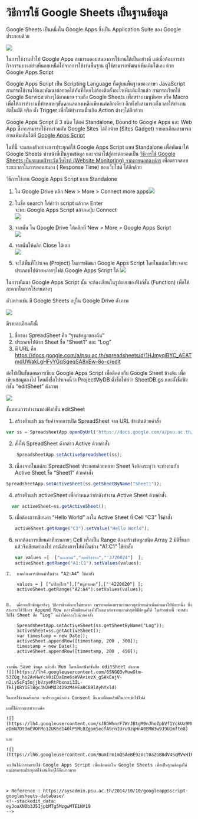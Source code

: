 
วิธีการใช้ Google Sheets เป็นฐานข้อมูล
==

Google Sheets เป็นหนึ่งใน Google Apps ซึ่งเป็น Application Suite ของ Google ประกอบด้วย

![](https://lh3.googleusercontent.com/LCvRPOqvEDw0cB-CGm1onZ78Eov-T0TQKyi2MtfYynf0S0__Mh-IvD-kncuy1Dcdria19YL6kXikF6-9gbpcJP0fsd0zgLLy3VVXISlUyfs5XtcRUQBMtp8K5OPMXGcQ)

ในการใช้งานทั่วไป Google Apps สามารถตอบสนองการใช้งานได้เป็นอย่างดี แต่เมื่อต้องการทำกิจกรรมบางอย่างที่นอกเหนือไปจากการใช้งานพื้นฐาน ผู้ใช้สามารถพัฒนาเพิ่มเติมได้เอง ด้วย Google Apps Script

Google Apps Script เป็น Scripting Language ที่อยู่บนพื้นฐานของภาษา JavaScript สามารถใช้งานได้และพัฒนาต่อยอดได้ทันทีโดยไม่ต้องติดตั้งอะไรเพิ่มเติมอีกแล้ว สามารถเรียกใช้ Google Service ต่างๆได้มากมาย รวมถึง Google Sheets เพื่อสร้าง เมนูพิเศษ หรือ Macro เพื่อให้การทำงานที่ทำหลายๆขั้นตอนลดลงเหลือเพียงแค่คลิกเดียว อีกทั้งยังสามารถตั้งเวลาให้ทำงานอัตโนมัติ หรือ ตั้ง Trigger เพื่อให้ทำงานเมื่อเกิด Action ต่างๆได้อีกด้วย

Google Apps Script มี 3 ชนิด ได้แค่ Standalone, Bound to Google Apps และ Web App ซึ่งจะสามารถใช้งานร่วมกับ Google Sites ได้อีกด้วย (Sites Gadget) รายละเอียดสามารถอ่านเพิ่มเติมได้ที่  [Google Apps Script](https://developers.google.com/apps-script/)

ในที่นี้ จะแสดงตัวอย่างการประยุกต์ใช้ Google Apps Script แบบ Standalone เพื่อพัฒนาให้ Google Sheets ทำหน้าที่เป็นฐานข้อมูล และจะนำไปสู่การต่อยอดเป็น  [วิธีการใช้ Google Sheets เป็นระบบเฝ้าระวังเว็บไซต์ (Website Monitoring) จากภายนอกองค์กร](https://docs.google.com/a/psu.ac.th/document/d/1n2t9nYVcVUo2E9RtSfG4d15K98v2LSOfck2vzMhf3eQ/edit) เพื่อตรวจสอบระยะเวลาในการตอบสนอง ( Response Time) ของเว็บไซต์ ได้อีกด้วย

วิธีการใช้งาน Google Apps Script แบบ Standalone

1.  ใน Google Drive คลิก New > More > Connect more apps![](https://lh5.googleusercontent.com/ijiAGDa3aTwHGcRLyp5AA1bJYEfHXVUoKRF0PNKC0NKK1cokxckdUWYZXLopq0aXbIwHOLBl_KtIjzLMRndnHSE5UqboCuoVTRYD7gVaoZ6HIPN1FEwEGNORM02od9MT)

2.  ในชื่อ search ใส่คำว่า script แล้วกด Enter  
    จะพบ Google Apps Script แล้วกดปุ่ม Connect  
    ![](https://lh4.googleusercontent.com/c_xYkFC_o2Kpx7SzNlLg7BUfaEmbi7Ew7PnoPW0eQH37LCCbLewiprLtJbCiGzkfn3O5N6BGlSnEJk-b1WbxK87osqPbVAq7Ds64BeFfuqyeapkxfoJT-EXqWdNWyn6L)
3.  จากนั้น ใน Google Drive ให้คลิกที่ New > More > Google Apps Script  
    ![](https://lh4.googleusercontent.com/JLYpWjT0EgVRwDdb7YPTZGQrrtOpYk6WXHZYNoqeaf-MuOeopUFQLB72Us-km_WgHNojhPz3fuovNPzYUgBnZL3g2smmJtW8t3GocYTmoMs1lrjQ536cUl6uzW40fPfD)
4.  จากนั้นให้คลิก Close ได้เลย  
    ![](https://lh4.googleusercontent.com/TZSU87NzgN8jL2jRi4_9uDjB3gNMCZVn7AKSoutnqdNoWZDX_gXU1TjznKBJ92JQa88MC6f2UUiIBXTUbNMJ17Kjl788mZyyj_F-ZsznruEDho5rasCFxlOFwKDumHT5)
5.  จะได้พื้นที่โปรเจค (Project) ในการพัฒนา Google Apps Script โดยในแต่ละโปรเจคจะประกอบไปด้วยหลายๆไฟล์ Google Apps Script ได้  ![](https://lh3.googleusercontent.com/DAFIMfoNrfMoj7e_yPN2C2xP91IiCCmibucL1fNdz9y7LnhKqJaAKceAWAi7xFv0Lmw4lUSBqmO76AHH-T-lvZxxGl3TiBZ-7uJLfciczJGb1cAD-aHbWlXffAlRqGxi)

ในการพัฒนา Google Apps Script นั้น จะต้องเขียนในรูปแบบของฟังก์ชั่น (Function) เพื่อให้สะดวกในการใช้งานต่างๆ

ตัวอย่างเช่น มี Google Sheets อยู่ใน Google Drive ดังภาพ

![](https://lh5.googleusercontent.com/5iGLojQ-rKwex49cypFU17st8qcrYeQeRnzzIIHKfjKwBmKksVbLd2v3oXO5TTrd32sHYiVsaOW6tfbXelvbtNai216-JWR50I3GyyhCFjPbnTAecPTVQ9Hy6uKiZJgr)

มีรายละเอียดดังนี้

1.  ชื่อของ SpreadSheet คือ “ฐานข้อมูลของฉัน”
2.  ประกอบไปด้วย Sheet ชื่อ “Sheet1” และ “Log”
3.  มี URL คือ  
    https://docs.google.com/a/psu.ac.th/spreadsheets/d/1HJmyqiBYC_AEATmdUWakLgHFyYGqSqeqSA8xEw-8o-c/edit

ต่อไปเป็นขั้นตอนการเขียน Google Apps Script เพื่อติดต่อกับ Google Sheet ข้างต้น เพื่อเขียนข้อมูลลงไป โดยตั้งชื่อโปรเจคนี้ว่า ProjectMyDB ตั้งชื่อไฟล์ว่า SheetDB.gs และตั้งชื่อฟังก์ชั่น “editSheet” ดังภาพ

![](https://lh3.googleusercontent.com/ntjmnBA8f-yJMTlUq8_4J7__Mm3SejHfn5Mu-47UegL3Fz8OeVf6htOzrK4uAoQtntBIQXHt_dXj2iJV8JSVZt9SyOQea_hh80UyoG175-rsYNsZX5FnElUk-0ObCej5)

ขั้นตอนการทำงานของฟังก์ชั่น editSheet

1.  สร้างตัวแปร ss รับค่าจากการเปิด SpreadSheet จาก URL ข้างต้นด้วยคำสั่ง
```js
var ss = SpreadsheetApp.openByUrl('https://docs.google.com/a/psu.ac.th/spreadsheets/d/1HJmyqiBYC_AEATmdUWakLgHFyYGqSqeqSA8xEw-8o-c/edit');
```

2.  สั่งให้ SpreadSheet ดังกล่าว Active ด้วยคำสั่ง
```js   
    SpreadsheetApp.setActiveSpreadsheet(ss);
  ```  

3.  เนื่องจากในแต่ละ SpreadSheet ประกอบด้วยหลาย Sheet จึงต้องระบุว่า จะทำงานกับ Active Sheet ชื่อ “Sheet1” ด้วยคำสั่ง
  ```js
SpreadsheetApp.setActiveSheet(ss.getSheetByName("Sheet1"));
 ```  

4.  สร้างตัวแปร activeSheet เพื่อกำหนดว่ากำลังทำงาน Active Sheet ด้วยคำสั่ง
  ```js  
    var activeSheet=ss.getActiveSheet();
   ``` 

5.  เมื่อต้องการเขียนค่า “Hello World” ลงใน Active Sheet ที่ Cell “C3” ใช้คำสั่ง
    ```js
    activeSheet.getRange("C3").setValue("Hello World");
    ```

6.  หากต้องการเขียนค่าทีละหลายๆ Cell หรือเป็น Range ต้องสร้างข้อมูลชนิด Array 2 มิติขึ้นมา แล้วจึงเขียนค่าลงไป กรณีต้องการใส่ค่าในช่วง “A1:C1” ใช้คำสั่ง
    ```js
    var values =[  ["คณกรณ์","หอศิริธรรม","'3720024"]  ];
    activeSheet.getRange("A1:C1").setValues(values);
    
```
7.  หากต้องการเขียนค่าในช่วง “A2:A4” ใช้คำสั่ง
    
    values = [ ["เกรียงไกร"],["หนูทองคำ"],["'4220020"] ];
    activeSheet.getRange("A2:A4").setValues(values);
    

8.  เมื่อจะเก็บข้อมูลจริงๆ วิธีการข้างต้นจะไม่สะดวก เพราะจะต้องทราบว่าแถวสุดท้ายแล้วเพิ่มค่าแถวไปทีละหนึ่ง ซึ่งสามารถใช้วิธีการ Append Row กล่าวคือเขียนค่าลงไปในแถวถัดจากแถวล่าสุดที่มีข้อมูลได้ ในตัวอย่างนี้ จะสลับไปใช้ Sheet ชื่อ “Log” แล้วใส่ค่าลงไปด้วยคำสั่ง
    
    SpreadsheetApp.setActiveSheet(ss.getSheetByName("Log"));
    activeSheet=ss.getActiveSheet();
    var timestamp = new Date();
    activeSheet.appendRow([timestamp, 200 , 300]);
    timestamp = new Date();
    activeSheet.appendRow([timestamp, 200 , 456]);
    

จากนั้น Save ข้อมูล แล้วสั่ง Run โดยเลือกฟังก์ชั่นชื่อ editSheet ดังภาพ  
![](https://lh4.googleusercontent.com/6SNGQ3vMuwGtm-53ZQq_hs2AvHwYcV0iEDaEme6sWVAviezX_gSAkEajV-n2Lv5cFq5mjjbVzyeRtPbxnxi3IL-TkljKRY1ElBgc3N2HMd3429zM4HEa8C89lAyhYxld)

ในการใช้งานครั้งแรก จะปรากฏหน้าต่าง Consent ขึ้นมาเพื่อขอสิทธิ์ในการเข้าใช้ไฟล์

ผลที่ได้จากการทำงานคือ

![](https://lh4.googleusercontent.com/sJBGWhnrF7WrJBtgM9nJhoZpbVf1YckUz9MCgpTZJOTsxFLsfUw1sISgrLd-eDmN7Dt9mEVOFMo12UK6d140lPSML0ZgomSecfA9rnIUru9zqHnA0EMW3w9J9U1mfte8)

และ

![](https://lh6.googleusercontent.com/BumIrm1mQ5AeBE9zVct0aZGB8dV4SqMVvHIRZpi5WHUISUtHJlukHWThjbnfZ1QLy7e9ErHA_ctRLonyNh7bbeeNLhLTAhXLWsypZ7AgEny5R3hmPn84cKIrVKQM8LCj)

จะเห็นได้ว่าสามารถใช้ Google Apps Script เพื่อเขียนค่าใน Google Sheets เพื่อเป็นฐานข้อมูลได้ และสามารถประยุกต์ใช้งานอื่นๆได้อีกมากมาย



> Reference : https://sysadmin.psu.ac.th/2014/10/10/googleappsscript-googlesheets-database/
<!--stackedit_data:
eyJoaXN0b3J5IjpbMTg5MzgwMTE1NV19
-->
